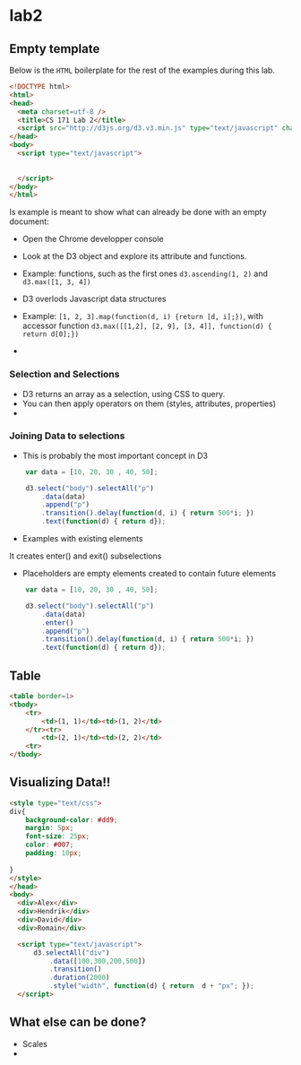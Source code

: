 lab2
====

## Empty template

Below is the `HTML` boilerplate for the rest of the examples during this lab.

```html
<!DOCTYPE html>
<html>
<head>
  <meta charset=utf-8 />
  <title>CS 171 Lab 2</title>
  <script src="http://d3js.org/d3.v3.min.js" type="text/javascript" charset="utf-8"></script>
</head>
<body>
  <script type="text/javascript">
  
  
  </script>
</body>
</html>
```

Is example is meant to show what can already be done with an empty document:

 * Open the Chrome developper console
 * Look at the D3 object and explore its attribute and functions.
 * Example: functions, such as the first ones `d3.ascending(1, 2)` and `d3.max([1, 3, 4])`

 * D3 overlods Javascript data structures
 * Example: `[1, 2, 3].map(function(d, i) {return [d, i];})`, with accessor function `d3.max([[1,2], [2, 9], [3, 4]], function(d) { return d[0];})`
 * 
 
### Selection and Selections

* D3 returns an array as a selection, using CSS to query.
* You can then apply operators on them (styles, attributes, properties)
* 

### Joining Data to selections

* This is probably the most important concept in D3

```javascript
    var data = [10, 20, 30 , 40, 50];

    d3.select("body").selectAll("p")
        .data(data)
        .append("p")
        .transition().delay(function(d, i) { return 500*i; })
        .text(function(d) { return d});
```

* Examples with existing elements

It creates enter() and exit() subselections


* Placeholders are empty elements created to contain future elements




```javascript
    var data = [10, 20, 30 , 40, 50];

    d3.select("body").selectAll("p")
        .data(data)
        .enter()
        .append("p")
        .transition().delay(function(d, i) { return 500*i; })
        .text(function(d) { return d});
```

## Table

```html
<table border=1>
<tbody>
	<tr>
		<td>(1, 1)</td><td>(1, 2)</td>
	</tr><tr>
		<td>(2, 1)</td><td>(2, 2)</td>
	<tr>
</tbody>
```

## Visualizing Data!!

```html
<style type="text/css">
div{
    background-color: #dd9;
    margin: 5px;
    font-size: 25px;
    color: #007;
    padding: 10px;
    
}
</style>
</head>
<body>
  <div>Alex</div>
  <div>Hendrik</div>
  <div>David</div>
  <div>Romain</div>

  <script type="text/javascript">
      d3.selectAll("div")
          .data([100,300,200,500])
          .transition()
          .duration(2000)
          .style("width", function(d) { return  d + "px"; });
  </script>
```



## What else can be done?

* Scales
*


